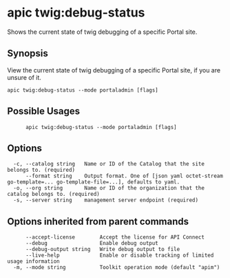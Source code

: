 # apic twig:debug-status

Shows the current state of twig debugging of a specific Portal site.

## Synopsis

View the current state of twig debugging of a specific Portal site, if you are unsure of it.

```
apic twig:debug-status --mode portaladmin [flags]
```

## Possible Usages

```
      apic twig:debug-status --mode portaladmin [flags]
```

## Options

```
  -c, --catalog string   Name or ID of the Catalog that the site belongs to. (required)
      --format string    Output format. One of [json yaml octet-stream go-template=... go-template-file=...], defaults to yaml.
  -o, --org string       Name or ID of the organization that the catalog belongs to. (required)
  -s, --server string    management server endpoint (required)
```

## Options inherited from parent commands

```
      --accept-license        Accept the license for API Connect
      --debug                 Enable debug output
      --debug-output string   Write debug output to file
      --live-help             Enable or disable tracking of limited usage information
  -m, --mode string           Toolkit operation mode (default "apim")
```
